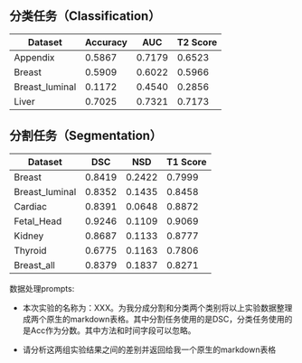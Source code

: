 ## 分类任务（Classification）
| Dataset        | Accuracy | AUC     | T2 Score |
|----------------|----------|---------|----------|
| Appendix       | 0.5867   | 0.7179  | 0.6523   |
| Breast         | 0.5909   | 0.6022  | 0.5966   |
| Breast_luminal | 0.1172   | 0.4540  | 0.2856   |
| Liver          | 0.7025   | 0.7321  | 0.7173   |

## 分割任务（Segmentation）
| Dataset        | DSC      | NSD      | T1 Score |
|----------------|----------|----------|----------|
| Breast         | 0.8419   | 0.2422   | 0.7999   |
| Breast_luminal | 0.8352   | 0.1435   | 0.8458   |
| Cardiac        | 0.8391   | 0.0648   | 0.8872   |
| Fetal_Head     | 0.9246   | 0.1109   | 0.9069   |
| Kidney         | 0.8687   | 0.1133   | 0.8777   |
| Thyroid        | 0.6775   | 0.1163   | 0.7806   |
| Breast_all     | 0.8379   | 0.1837   | 0.8271   |

数据处理prompts:
- 本次实验的名称为：XXX。为我分成分割和分类两个类别将以上实验数据整理成两个原生的markdown表格。其中分割任务使用的是DSC，分类任务使用的是Acc作为分数。其中方法和时间字段可以忽略。

- 请分析这两组实验结果之间的差别并返回给我一个原生的markdown表格